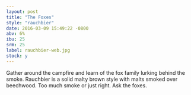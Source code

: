 ```yaml
---
layout: post
title: "The Foxes"
style: "rauchbier"
date: 2016-03-09 15:49:22 -0800
abv: 6%
ibu: 25
srm: 25
label: rauchbier-web.jpg
stock: y
---
```

Gather around the campfire and learn of the fox family lurking behind the smoke.  Rauchbier is a solid malty brown style with malts smoked over beechwood.  Too much smoke or just right.  Ask the foxes.